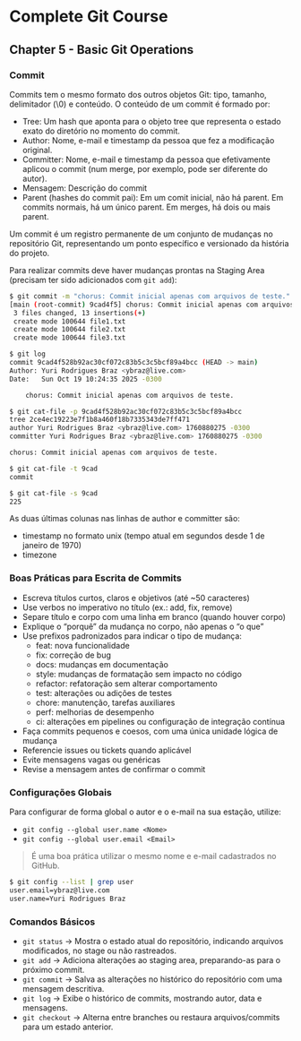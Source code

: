 # Complete Git Course

## Chapter 5 - Basic Git Operations

### Commit

Commits tem o mesmo formato dos outros objetos Git: tipo, tamanho, delimitador (\0) e conteúdo. O conteúdo de um commit é formado por:
- Tree: Um hash que aponta para o objeto tree que representa o estado exato do diretório no momento do commit.
- Author: Nome, e-mail e timestamp da pessoa que fez a modificação original.
- Committer: Nome, e-mail e timestamp da pessoa que efetivamente aplicou o commit (num merge, por exemplo, pode ser diferente do autor).
- Mensagem: Descrição do commit
- Parent (hashes do commit pai): Em um comit inicial, não há parent. Em commits normais, há um único parent. Em merges, há dois ou mais parent.

Um commit é um registro permanente de um conjunto de mudanças no repositório Git, representando um ponto específico e versionado da história do projeto.

Para realizar commits deve haver mudanças prontas na Staging Area (precisam ter sido adicionados com `git add`):

```bash
$ git commit -m "chorus: Commit inicial apenas com arquivos de teste." 
[main (root-commit) 9cad4f5] chorus: Commit inicial apenas com arquivos de teste.
 3 files changed, 13 insertions(+)
 create mode 100644 file1.txt
 create mode 100644 file2.txt
 create mode 100644 file3.txt

$ git log
commit 9cad4f528b92ac30cf072c83b5c3c5bcf89a4bcc (HEAD -> main)
Author: Yuri Rodrigues Braz <ybraz@live.com>
Date:   Sun Oct 19 10:24:35 2025 -0300

    chorus: Commit inicial apenas com arquivos de teste.

$ git cat-file -p 9cad4f528b92ac30cf072c83b5c3c5bcf89a4bcc
tree 2ce4ec19223e7f1b8a460f18b7335343de7ff471
author Yuri Rodrigues Braz <ybraz@live.com> 1760880275 -0300
committer Yuri Rodrigues Braz <ybraz@live.com> 1760880275 -0300

chorus: Commit inicial apenas com arquivos de teste.

$ git cat-file -t 9cad                                    
commit

$ git cat-file -s 9cad
225

```

As duas últimas colunas nas linhas de author e committer são:
- timestamp no formato unix (tempo atual em segundos desde 1 de janeiro de 1970)
- timezone

### Boas Práticas para Escrita de Commits

- Escreva títulos curtos, claros e objetivos (até ~50 caracteres)  
- Use verbos no imperativo no título (ex.: add, fix, remove)  
- Separe título e corpo com uma linha em branco (quando houver corpo)  
- Explique o “porquê” da mudança no corpo, não apenas o “o que”  
- Use prefixos padronizados para indicar o tipo de mudança:  
  - feat: nova funcionalidade  
  - fix: correção de bug  
  - docs: mudanças em documentação  
  - style: mudanças de formatação sem impacto no código  
  - refactor: refatoração sem alterar comportamento  
  - test: alterações ou adições de testes  
  - chore: manutenção, tarefas auxiliares  
  - perf: melhorias de desempenho  
  - ci: alterações em pipelines ou configuração de integração contínua  
- Faça commits pequenos e coesos, com uma única unidade lógica de mudança  
- Referencie issues ou tickets quando aplicável  
- Evite mensagens vagas ou genéricas  
- Revise a mensagem antes de confirmar o commit

### Configurações Globais

Para configurar de forma global o autor e o e-mail na sua estação, utilize:
- `git config --global user.name <Nome>`
- `git config --global user.email <Email>`

> É uma boa prática utilizar o mesmo nome e e-mail cadastrados no GitHub.

```bash
$ git config --list | grep user
user.email=ybraz@live.com
user.name=Yuri Rodrigues Braz
```

### Comandos Básicos

- `git status` → Mostra o estado atual do repositório, indicando arquivos modificados, no stage ou não rastreados.
- `git add` → Adiciona alterações ao staging area, preparando-as para o próximo commit.
- `git commit` → Salva as alterações no histórico do repositório com uma mensagem descritiva.
- `git log` → Exibe o histórico de commits, mostrando autor, data e mensagens.
- `git checkout` → Alterna entre branches ou restaura arquivos/commits para um estado anterior.
